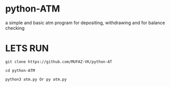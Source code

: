 # python-ATM
a simple and basic atm program for depositing, withdrawing and for balance checking

# LETS RUN
```git clone https://github.com/MUFAZ-VK/python-AT```

```cd python-ATM```

```python3 atm.py Or py atm.py```

